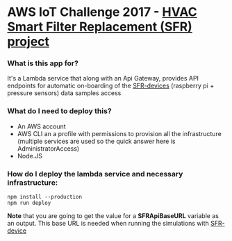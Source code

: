 # AWS IoT Challenge 2017 - [HVAC Smart Filter Replacement (SFR) project](http://aws-iot-challenge-2017.marcos.io)

### What is this app for?

It's a Lambda service that along with an Api Gateway, provides API endpoints for automatic on-boarding of the [SFR-devices](https://github.com/mllanes/SFR-device) (raspberry pi +  pressure sensors) data samples access

### What do I need to deploy this?

* An AWS account
* AWS CLI an a profile with permissions to provision all the infrastructure (multiple services are used so the quick answer here is AdministratorAccess)
* Node.JS

### How do I deploy the lambda service and necessary infrastructure:

    npm install --production
    npm run deploy

**Note** that you are going to get the value for a **SFRApiBaseURL** variable as an output. This base URL is needed when running the simulations with [SFR-device](https://github.com/mllanes/SFR-device)

